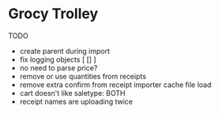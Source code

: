 # Grocy Trolley

TODO

- create parent during import
- fix logging objects [ [] ]
- no need to parse price?
- remove or use quantities from receipts
- remove extra confirm from receipt importer cache file load
- cart doesn't like saletype: BOTH
- receipt names are uploading twice

